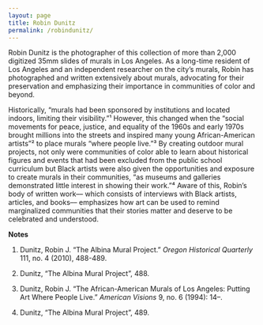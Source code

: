 ```yaml
---
layout: page
title: Robin Dunitz
permalink: /robindunitz/
---
```

Robin Dunitz is the photographer of this collection of more than 2,000 digitized 35mm slides of murals in Los Angeles. As a long-time resident of Los Angeles and an independent researcher on the city’s murals, Robin has photographed and written extensively about murals, advocating for their preservation and emphasizing their importance in communities of color and beyond.

Historically, “murals had been sponsored by institutions and located indoors, limiting their visibility.”¹ However, this changed when the “social movements for peace, justice, and equality of the 1960s and early 1970s brought millions into the streets and inspired many young African-American artists”² to place murals “where people live.”³ By creating outdoor mural projects, not only were communities of color able to learn about historical figures and events that had been excluded from the public school curriculum but Black artists were also given the opportunities and exposure to create murals in their communities, “as museums and galleries demonstrated little interest in showing their work.”⁴ Aware of this, Robin’s body of written work–– which consists of interviews with Black artists, articles, and books–– emphasizes how art can be used to remind marginalized communities that their stories matter and deserve to be celebrated and understood.

**Notes**

1. Dunitz, Robin J. “The Albina Mural Project.” *Oregon Historical Quarterly* 111, no. 4 (2010), 488-489.

2. Dunitz, “The Albina Mural Project”, 488.

3. Dunitz, Robin J. “The African-American Murals of Los Angeles: Putting Art Where People Live.” *American Visions* 9, no. 6 (1994): 14–.

4. Dunitz, “The Albina Mural Project”, 489.
